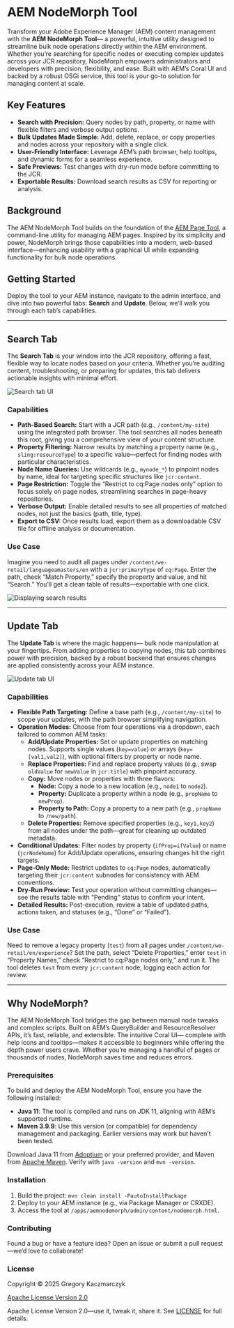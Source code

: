# AEM NodeMorph Tool

Transform your Adobe Experience Manager (AEM) content management with the **AEM NodeMorph Tool**— a powerful, intuitive utility designed to streamline bulk node operations directly within the AEM environment. Whether you’re searching for specific nodes or executing complex updates across your JCR repository, NodeMorph empowers administrators and developers with precision, flexibility, and ease. Built with AEM’s Coral UI and backed by a robust OSGi service, this tool is your go-to solution for managing content at scale.

## Key Features

- **Search with Precision:** Query nodes by path, property, or name with flexible filters and verbose output options.
- **Bulk Updates Made Simple:** Add, delete, replace, or copy properties and nodes across your repository with a single click.
- **User-Friendly Interface:** Leverage AEM’s path browser, help tooltips, and dynamic forms for a seamless experience.
- **Safe Previews:** Test changes with dry-run mode before committing to the JCR.
- **Exportable Results:** Download search results as CSV for reporting or analysis.

## Background

The AEM NodeMorph Tool builds on the foundation of the [AEM Page Tool](https://github.com/gkaczmarczyk/aem-page-tool), a command-line utility for managing AEM pages. Inspired by its simplicity and power, NodeMorph brings those capabilities into a modern, web-based interface—enhancing usability with a graphical UI while expanding functionality for bulk node operations.

## Getting Started

Deploy the tool to your AEM instance, navigate to the admin interface, and dive into two powerful tabs: **Search** and **Update**. Below, we’ll walk you through each tab’s capabilities.

---

## Search Tab

The **Search Tab** is your window into the JCR repository, offering a fast, flexible way to locate nodes based on your criteria. Whether you’re auditing content, troubleshooting, or preparing for updates, this tab delivers actionable insights with minimal effort.

![Search tab UI](/imgs/search_tab.png)

### Capabilities

- **Path-Based Search:** Start with a JCR path (e.g., `/content/my-site`) using the integrated path browser. The tool searches all nodes beneath this root, giving you a comprehensive view of your content structure.
- **Property Filtering:** Narrow results by matching a property name (e.g., `sling:resourceType`) to a specific value—perfect for finding nodes with particular characteristics.
- **Node Name Queries:** Use wildcards (e.g., `mynode_*`) to pinpoint nodes by name, ideal for targeting specific structures like `jcr:content`.
- **Page Restriction:** Toggle the “Restrict to cq:Page nodes only” option to focus solely on page nodes, streamlining searches in page-heavy repositories.
- **Verbose Output:** Enable detailed results to see all properties of matched nodes, not just the basics (path, title, type).
- **Export to CSV:** Once results load, export them as a downloadable CSV file for offline analysis or documentation.

### Use Case

Imagine you need to audit all pages under `/content/we-retail/languageamasters/en` with a `jcr:primaryType` of `cq:Page`. Enter the path, check “Match Property,” specify the property and value, and hit “Search.” You’ll get a clean table of results—exportable with one click.

![Displaying search results](/imgs/search_results.png)

---

## Update Tab

The **Update Tab** is where the magic happens— bulk node manipulation at your fingertips. From adding properties to copying nodes, this tab combines power with precision, backed by a robust backend that ensures changes are applied consistently across your AEM instance.

![Update tab UI](/imgs/update_tab.png)

### Capabilities

- **Flexible Path Targeting:** Define a base path (e.g., `/content/my-site`) to scope your updates, with the path browser simplifying navigation.
- **Operation Modes:** Choose from four operations via a dropdown, each tailored to common AEM tasks:
  - **Add/Update Properties:** Set or update properties on matching nodes. Supports single values (`key=value`) or arrays (`key=[val1,val2]`), with optional filters by property or node name.
  - **Replace Properties:** Find and replace property values (e.g., swap `oldValue` for `newValue` in `jcr:title`) with pinpoint accuracy.
  - **Copy:** Move nodes or properties with three flavors:
    - **Node:** Copy a node to a new location (e.g., `node1` to `node2`).
    - **Property:** Duplicate a property within a node (e.g., `propName` to `newProp`).
    - **Property to Path:** Copy a property to a new path (e.g., `propName` to `/new/path`).
  - **Delete Properties:** Remove specified properties (e.g., `key1,key2`) from all nodes under the path—great for cleaning up outdated metadata.
- **Conditional Updates:** Filter nodes by property (`ifProp=ifValue`) or name (`jcrNodeName`) for Add/Update operations, ensuring changes hit the right targets.
- **Page-Only Mode:** Restrict updates to `cq:Page` nodes, automatically targeting their `jcr:content` subnodes for consistency with AEM conventions.
- **Dry-Run Preview:** Test your operation without committing changes—see the results table with “Pending” status to confirm your intent.
- **Detailed Results:** Post-execution, review a table of updated paths, actions taken, and statuses (e.g., “Done” or “Failed”).

### Use Case

Need to remove a legacy property (`test`) from all pages under `/content/we-retail/en/experience`? Set the path, select “Delete Properties,” enter `test` in “Property Names,” check “Restrict to cq:Page nodes only,” and run it. The tool deletes `test` from every `jcr:content` node, logging each action for review.

---

## Why NodeMorph?

The AEM NodeMorph Tool bridges the gap between manual node tweaks and complex scripts. Built on AEM’s QueryBuilder and ResourceResolver APIs, it’s fast, reliable, and extensible. The intuitive Coral UI— complete with help icons and tooltips—makes it accessible to beginners while offering the depth power users crave. Whether you’re managing a handful of pages or thousands of nodes, NodeMorph saves time and reduces errors.

### Prerequisites

To build and deploy the AEM NodeMorph Tool, ensure you have the following installed:
- **Java 11**: The tool is compiled and runs on JDK 11, aligning with AEM’s supported runtime.
- **Maven 3.9.9**: Use this version (or compatible) for dependency management and packaging. Earlier versions may work but haven’t been tested.

Download Java 11 from [Adoptium](https://adoptium.net/) or your preferred provider, and Maven from [Apache Maven](https://maven.apache.org/download.cgi). Verify with `java -version` and `mvn -version`.

### Installation

1. Build the project: `mvn clean install -PautoInstallPackage`
2. Deploy to your AEM instance (e.g., via Package Manager or CRXDE).
3. Access the tool at `/apps/aemnodemorph/admin/content/nodemorph.html`.

### Contributing

Found a bug or have a feature idea? Open an issue or submit a pull request—we’d love to collaborate!

### License

Copyright © 2025 Gregory Kaczmarczyk

[Apache License Version 2.0](LICENSE)

Apache License Version 2.0—use it, tweak it, share it. See [LICENSE](LICENSE) for full details.
